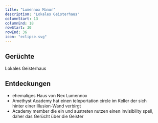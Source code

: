 ```yaml
---
title: "Lumennox Manor"
description: "Lokales Geisterhaus"
columnStart: 13
columnEnd: 18
rowStart: 30
rowEnd: 36
icon: "eclipse.svg"
---
```


## Gerüchte

Lokales Geisterhaus

## Entdeckungen

- ehemaliges Haus von Nex Lumennox
- Amethyst Academy hat einen teleportation circle im Keller der sich hinter einer Illusion-Wand verbirgt
- Academy member die ein und austreten nutzen einen invisibility spell, daher das Gerücht über die Geister
